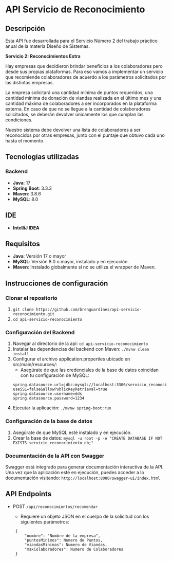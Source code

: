 # API Servicio de Reconocimiento

## Descripción
Esta API fue desarrollada para el Servicio Número 2 del trabajo práctico anual de la materia Diseño de Sistemas.

**Servicio 2: Reconocimientos Extra**

Hay empresas que decidieron brindar beneficios a los colaboradores pero desde sus propias plataformas.
Para eso vamos a implementar un servicio que recomiende colaboradores de acuerdo a los parámetros
solicitados por las distintas empresas.

La empresa solicitará una cantidad mínima de puntos requeridos, una cantidad mínima de donación de
viandas realizada en el último mes y una cantidad máxima de colaboradores a ser incorporados en la
plataforma externa. En caso de que no se llegue a la cantidad de colaboradores solicitados, se deberán
devolver únicamente los que cumplan las condiciones.

Nuestro sistema debe devolver una lista de colaboradores a ser reconocidos por otras empresas, junto con
el puntaje que obtuvo cada uno hasta el momento.

## Tecnologías utilizadas
### Backend
- **Java**: 17
- **Spring Boot**: 3.3.3
- **Maven**: 3.8.6
- **MySQL**: 8.0

## IDE
- **IntelliJ IDEA** 

## Requisitos
- **Java**: Versión 17 o mayor
- **MySQL**: Versión 8.0 o mayor, instalado y en ejecución.
- **Maven**: Instalado globalmente si no se utiliza el wrapper de Maven.

  
## Instrucciones de configuración
### Clonar el repositorio
1. ```git clone https://github.com/brenguardines/api-servicio-reconocimiento.git```
2. ```cd api-servicio-reconocimiento```
   
### Configuración del Backend
1. Navegar al directorio de la api:
    ```cd api-servicio-reconocimiento```
2. Instalar las dependencias del backend con Maven:
    ```./mvnw clean install```
3. Configurar el archivo application.properties ubicado en src/main/resources/:
   - Asegúrate de que las credenciales de la base de datos coincidan con tu configuración de MySQL:
    ```
    spring.datasource.url=jdbc:mysql://localhost:3306/servicio_reconocimiento_db?useSSL=false&allowPublicKeyRetrieval=true
    spring.datasource.username=dds
    spring.datasource.password=1234
    ```
4. Ejecutar la aplicación:
    ```./mvnw spring-boot:run```


### Configuración de la base de datos
1. Asegúrate de que MySQL esté instalado y en ejecución.
2. Crear la base de datos:
    ```mysql -u root -p -e "CREATE DATABASE IF NOT EXISTS servicio_reconocimiento_db;"```
  
### Documentación de la API con Swagger
Swagger está integrado para generar documentación interactiva de la API. Una vez que la aplicación esté en ejecución, puedes acceder a la documentación visitando:
    ```http://localhost:8080/swagger-ui/index.html```

## API Endpoints
- POST `/api/reconocimientos/recomendar`
    - Requiere un objeto JSON en el cuerpo de la solicitud con los siguientes parámetros:
  
   ```   
    {
        "nombre": "Nombre de la empresa",
        "puntosMinimos": Numero de Puntos,
        "viandasMinimas": Numero de Viandas,
        "maxColaboradores": Numero de Colaboradores
    }
    ```